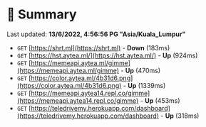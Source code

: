 # 📖 Summary
Last updated: **13/6/2022, 4:56:56 PG "Asia/Kuala_Lumpur"**

- `GET` [https://shrt.ml](https://shrt.ml) - **Down** (183ms)
- `GET` [https://hst.aytea.ml/](https://hst.aytea.ml/) - **Up** (924ms)
- `GET` [https://memeapi.aytea.ml/gimme](https://memeapi.aytea.ml/gimme) - **Up** (470ms)
- `GET` [https://color.aytea.ml/4b31d6.png](https://color.aytea.ml/4b31d6.png) - **Up** (1339ms)
- `GET` [https://memeapi.aytea14.repl.co/gimme](https://memeapi.aytea14.repl.co/gimme) - **Up** (453ms)
- `GET` [https://teledrivemy.herokuapp.com/dashboard](https://teledrivemy.herokuapp.com/dashboard) - **Up** (318ms)
